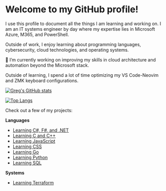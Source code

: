 # Welcome to my GitHub profile! 

I use this profile to document all the things I am learning and working on. I am an IT systems engineer by day where my expertise lies in Microsoft Azure, M365, and PowerShell. 

Outside of work, I enjoy learning about programming languages, cybersecurity, cloud technologies, and operating systems. 

🔭 I’m currently working on improving my skills in cloud architecture and automation beyond the Microsoft stack.

Outside of learning, I spend a lot of time optimizing my VS Code-Neovim and ZMK keyboard configurations.

[![Greg's GitHub stats](https://github-readme-stats.vercel.app/api?username=Greg-T8&hide=stars,prs,issues,contribs&show_icons=false&hide_rank=true)](https://github.com/anuraghazra/github-readme-stats)

[![Top Langs](https://github-readme-stats.vercel.app/api/top-langs/?username=Greg-T8&langs_count=10)](https://github.com/anuraghazra/github-readme-stats)

Check out a few of my projects:

**Languages**
- [Learning C#, F#, and .NET](https://github.com/Greg-T8/LearningDotNet)
- [Learning C and C++](https://github.com/Greg-T8/LearningC-CPP)
- [Learning JavaScript](https://github.com/Greg-T8/LearningJavaScript)
- [Learning CSS](https://github.com/Greg-T8/LearningCSS)
- [Learning Go](https://github.com/Greg-T8/LearningGo)
- [Learning Python](https://github.com/Greg-T8/LearningPython)
- [Learning SQL](https://github.com/Greg-T8/LearningSQL)

**Systems**
- [Learning Terraform](https://github.com/Greg-T8/LearningTerraform)

<!--
**Greg-T8/Greg-T8** is a ✨ _special_ ✨ repository because its `README.md` (this file) appears on your GitHub profile.

Here are some ideas to get you started:

- 🔭 I’m currently working on ...
- 🌱 I’m currently learning ...
- 👯 I’m looking to collaborate on ...
- 🤔 I’m looking for help with ...
- 💬 Ask me about ...
- 📫 How to reach me: ...
- 😄 Pronouns: ...
- ⚡ Fun fact: ...
-->
